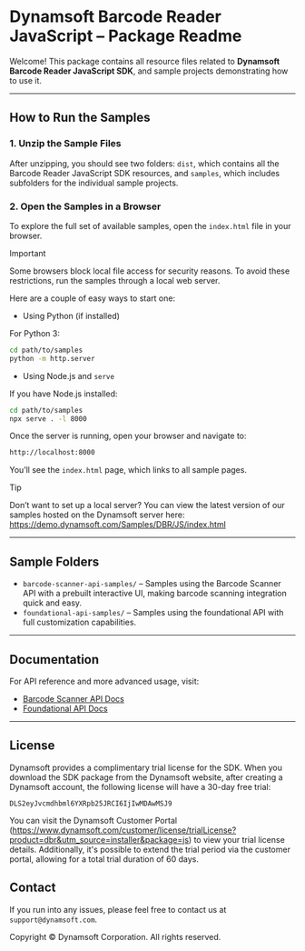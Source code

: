 # Dynamsoft Barcode Reader JavaScript – Package Readme

Welcome! This package contains all resource files related to **Dynamsoft Barcode Reader JavaScript SDK**, and sample projects demonstrating how to use it.

---

## How to Run the Samples

### 1. Unzip the Sample Files

After unzipping, you should see two folders: `dist`, which contains all the Barcode Reader JavaScript SDK resources, and `samples`, which includes subfolders for the individual sample projects.

### 2. Open the Samples in a Browser

To explore the full set of available samples, open the `index.html` file in your browser.

>[!IMPORTANT]
> Some browsers block local file access for security reasons. To avoid these restrictions, run the samples through a local web server.

Here are a couple of easy ways to start one:

- Using Python (if installed)

For Python 3:

  ```bash
  cd path/to/samples
  python -m http.server
  ```

- Using Node.js and `serve`

If you have Node.js installed:

  ```bash
  cd path/to/samples
  npx serve . -l 8000
  ```

Once the server is running, open your browser and navigate to:

```bash
http://localhost:8000
```

You’ll see the `index.html` page, which links to all sample pages.

>[!TIP]
> Don’t want to set up a local server? You can view the latest version of our samples hosted on the Dynamsoft server here:
>https://demo.dynamsoft.com/Samples/DBR/JS/index.html

---

## Sample Folders

- `barcode-scanner-api-samples/` – Samples using the Barcode Scanner API with a prebuilt interactive UI, making barcode scanning integration quick and easy.
- `foundational-api-samples/` – Samples using the foundational API with full customization capabilities.

---

## Documentation

For API reference and more advanced usage, visit:

- [Barcode Scanner API Docs](https://www.dynamsoft.com/barcode-reader/docs/web/programming/javascript/api-reference/barcode-scanner.html)
- [Foundational API Docs](https://www.dynamsoft.com/barcode-reader/docs/web/programming/javascript/api-reference/index.html)

---

## License

Dynamsoft provides a complimentary trial license for the SDK. When you download the SDK package from the Dynamsoft website, after creating a Dynamsoft account, the following license will have a 30-day free trial:

`DLS2eyJvcmdhbml6YXRpb25JRCI6IjIwMDAwMSJ9`

You can visit the Dynamsoft Customer Portal (https://www.dynamsoft.com/customer/license/trialLicense?product=dbr&utm_source=installer&package=js) to view your trial license details. Additionally, it's possible to extend the trial period via the customer portal, allowing for a total trial duration of 60 days.

## Contact

If you run into any issues, please feel free to contact us at `support@dynamsoft.com`.

Copyright © Dynamsoft Corporation.  All rights reserved.